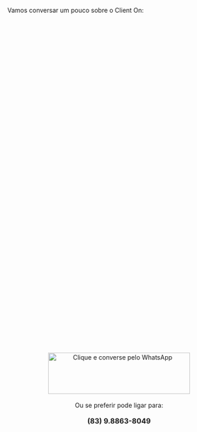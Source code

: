 Vamos conversar um pouco sobre o Client On:

<!-- Widget em linha do Calendly - início -->
<div class="calendly-inline-widget" data-url="https://calendly.com/maxwelimoveis/60min?hide_event_type_details=1" style="min-width:320px;height:750px;"></div>
<script type="text/javascript" src="https://assets.calendly.com/assets/external/widget.js"></script>
<!-- Widget em linha do Calendly - fim -->
<div class="separator" style="clear: both; text-align: center;">
<a href="https://wa.me/558388638049" style="margin-left: 1em; margin-right: 1em;" target="_blank"><img alt="Clique e converse pelo WhatsApp" border="0" data-original-height="280" data-original-width="960" height="93" src="https://2.bp.blogspot.com/-n3OsLVDnA_I/W-BLmFsameI/AAAAAAAA2U4/J_ECV_ACxu8LDuG7pu8thWFTj7GnRmtMwCPcBGAYYCw/s320/Atendimento%2Bpelo%2Bwhats.png" width="320" /></a></div>
<div style="text-align: center;">
<br />
Ou se preferir pode ligar para:</div>
<div style="text-align: center;">
</div>
<div style="text-align: center;">
<br />
<span style="font-size: medium;"><b>(83) 9.8863-8049</b></span><br />
<br />
